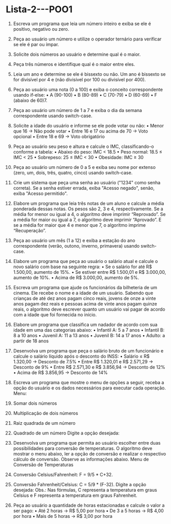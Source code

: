 # Lista-2---POO1

1. Escreva um programa que leia um número inteiro e exiba se ele é positivo, negativo ou zero. 

2. Peça ao usuário um número e utilize o operador ternário para verificar se ele é par ou ímpar. 

3. Solicite dois números ao usuário e determine qual é o maior. 

4. Peça três números e identifique qual é o maior entre eles. 

5. Leia um ano e determine se ele é bissexto ou não. Um ano é bissexto se for divisível por 4 e (não 
divisível por 100 ou divisível por 400). 

6. Peça ao usuário uma nota (0 a 100) e exiba o conceito correspondente usando if-else: 
• A (90-100) 
• B (80-89) 
• C (70-79) 
• D (60-69) 
• F (abaixo de 60)7. 

7. Peça ao usuário um número de 1 a 7 e exiba o dia da semana correspondente usando switch-case. 

8. Solicite a idade do usuário e informe se ele pode votar ou não: 
• Menor que 16 → Não pode votar 
• Entre 16 e 17 ou acima de 70 → Voto opcional 
• Entre 18 e 69 → Voto obrigatório 

9. Peça ao usuário seu peso e altura e calcule o IMC, classificando-o conforme a tabela: 
• Abaixo do peso: IMC < 18.5 
• Peso normal: 18.5 ≤ IMC < 25 
• Sobrepeso: 25 ≤ IMC < 30 
• Obesidade: IMC ≥ 30 

10. Peça ao usuário um número de 0 a 5 e exiba seu nome por extenso (zero, um, dois, três, quatro, cinco) 
usando switch-case.

11. Crie um sistema que peça uma senha ao usuário ("1234" como senha correta). Se a senha estiver 
errada, exiba "Acesso negado", senão, exiba "Acesso permitido". 

12. Elabore um programa que leia três notas de um aluno e calcule a média ponderada dessas notas. Os 
pesos são 2, 3 e 4, respectivamente. Se a média for menor ou igual a 4, o algoritmo deve imprimir 
“Reprovado”. Se a média for maior ou igual a 7, o algoritmo deve imprimir “Aprovado”. E se a média for 
maior que 4 e menor que 7, o algoritmo imprime “Recuperação”.

13. Peça ao usuário um mês (1 a 12) e exiba a estação do ano correspondente (verão, outono, inverno, 
primavera) usando switch-case. 

14. Elabore um programa que peça ao usuário o salário atual e calcule o novo salário com base na 
seguinte regra: 
• Se o salário for até R$ 1.500,00, aumento de 15%. 
• Se estiver entre R$ 1.500,01 e R$ 3.000,00, aumento de 10%. 
• Acima de R$ 3.000,00, aumento de 5%. 

15. Escreva um programa que ajude os funcionários da bilheteria de um cinema. Ele recebe o nome e a 
idade de um usuário. Sabendo que crianças de até dez anos pagam cinco reais, jovens de onze a vinte 
anos pagam dez reais e pessoas acima de vinte anos pagam quinze reais, o algoritmo deve escrever 
quanto um usuário vai pagar de acordo com a idade que foi fornecida no início. 
16. Elabore um programa que classifica um nadador de acordo com sua idade em uma das categorias 
abaixo: 
• Infantil A: 5 a 7 anos 
• Infantil B: 8 a 10 anos 
• Juvenil A: 11 a 13 anos 
• Juvenil B: 14 a 17 anos 
• Adulto: a partir de 18 anos 

17. Desenvolva um programa que peça o salário bruto de um funcionário e calcule o salário líquido após 
o desconto do INSS: 
• Salário ≤ R$ 1.320,00 → Desconto de 7.5% 
• Entre R$ 1.320,01 e R$ 2.571,29 → Desconto de 9% 
• Entre R$ 2.571,30 e R$ 3.856,94 → Desconto de 12% 
• Acima de R$ 3.856,95 → Desconto de 14%

18. Escreva um programa que mostre o menu de opções a seguir, receba a opção do usuário e os dados 
necessários para executar cada operação. 
Menu: 
1. Somar dois números 
2. Multiplicação de dois números 
3. Raiz quadrada de um número 
4. Quadrado de um número 
Digite a opção desejada: 

19. Desenvolva um programa que permita ao usuário escolher entre duas possibilidades para conversão 
de temperaturas. O algoritmo deve mostrar o menu abaixo, ler a opção de conversão e realizar o 
respectivo cálculo de conversão. Observe as informações abaixo. 
Menu de Conversão de Temperaturas 
1. Conversão Celsius/Fahrenheit: F = 9/5 * C+32. 
2. Conversão Fahrenheit/Celsius: C = 5/9 * (F-32). 
Digite a opção desejada: 
Obs.: Nas fórmulas, C representa a temperatura em graus Celsius e F representa a temperatura em graus 
Fahrenheit. 

20. Peça ao usuário a quantidade de horas estacionadas e calcule o valor a ser pago: 
• Até 2 horas → R$ 5,00 por hora 
• De 3 a 5 horas → R$ 4,00 por hora 
• Mais de 5 horas → R$ 3,00 por hora
